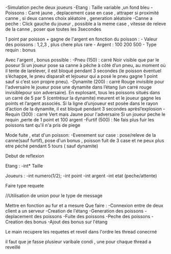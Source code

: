 -Simulation peche deux joueurs
-Etang :
    Taille variable ,un fond bleu
-Poissons :
    Carré jaune , deplacement case en case , attraper si proximité canne , si deux cannes choix aléatoire , generation aléatoire
-Canne a peche :
    Click gauche du joueur , possible a la meme case , vitesse de releve de la canne , poser que toutes les 3secondes

1 point par poisson + gagne de l'argent en fonction du poisson :
    - Valeur des poissons : 1,2,3 , plus chere plus rare
    - Argent : 100 200 500 
    - Type requin : bonus

Avec l'argent , bonus possible : 
    -Pneu (150) : carré Noir visible que par le poseur
        Si un joueur pose sa canne à pêche à côté d’un pneu, au moment où il tente de larelever, 
        il est bloqué pendant 3 secondes (le poisson éventuel s’échappe, le pneu disparaît et lejoueur qui a posé le pneu gagne 1 point sauf si c’est son propre pneu).
    -Dynamite (200)  : carré Rouge invisible pour l'adversaire 
        le joueur pose une dynamite dans l’étang (un carré rouge invisiblepour son adversaire). 
        En explosant, tous les poissons situés dans un carré de 5 par 5 (centrésur la dynamite) meurent et le joueur gagne les points et l’argent associés. 
        Si la ligne d’unjoueur est posée dans le rayon d’action de la dynamite, il est bloqué pendant 3 secondes aprèsl’explosion
    -Requin (300) : carré Vert mais Jaune pour l'adversaire
        Si un joueur peche le requin ,perte de 1 point et 100 argent
    -Furtif (500) : Ne fais plus fuir les poissons tant qu'il n'a pris de piege

Mode fuite , etat d'un poisson: 
    -Evenement sur case : pose/releve de la canne(sauf furtif), pose d'un bonus , poisson fuit de 3 case et ne peux plus etre péché pendant 5 tours ( sauf dynamite)



Debut de reflexion

Etang : 
    -int* Taille


Joueurs :
    -int numero(1/2);
    -int point
    -int argent
    -int etat (peche/attente)

Faire type requete

//Utilisation de union pour le type de message

Mettre en fonction au fur et a mesure
Que faire : 
    -Connexion entre de deux client a un serveur
    -Creation de l'étang
    -Generation des poissons
    -deplacement des poissons
    -Fuite des poissons
    -Peche des poissons
    -Creation des bonus
    -Ajout des bonus sur l'étang




Le main recupere les requetes et reveil dans l'ordre les thread conecrné

il faut que je fasse plusieur varibale condi , une pour chaque thread a reveillé